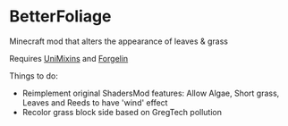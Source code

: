 BetterFoliage
=============

Minecraft mod that alters the appearance of leaves & grass

Requires [UniMixins](https://github.com/LegacyModdingMC/UniMixins) and [Forgelin](https://github.com/GTNewHorizons/Forgelin)


Things to do:
- Reimplement original ShadersMod features: Allow Algae, Short grass, Leaves and Reeds to have 'wind' effect
- Recolor grass block side based on GregTech pollution
